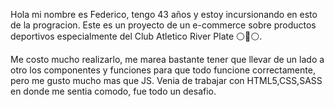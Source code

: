 Hola mi nombre es Federico, tengo 43 años y estoy incursionando en esto de la progracion.
Este es un proyecto de un e-commerce sobre productos deportivos especialmente del Club Atletico River Plate ⚪🔴⚪.

Me costo mucho realizarlo, me marea bastante tener que llevar de un lado a otro los componentes y funciones para que todo funcione
correctamente, pero me gusto mucho mas que JS.
Venia de trabajar con HTML5,CSS,SASS en donde me sentia comodo, fue todo un desafio.
